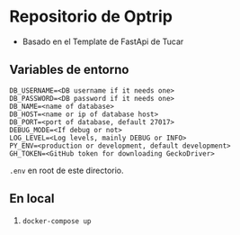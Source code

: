 # Repositorio de Optrip
- Basado en el Template de FastApi de Tucar

## Variables de entorno
```
DB_USERNAME=<DB username if it needs one>
DB_PASSWORD=<DB password if it needs one>
DB_NAME=<name of database>
DB_HOST=<name or ip of database host>
DB_PORT=<port of database, default 27017>
DEBUG_MODE=<If debug or not>
LOG_LEVEL=<Log levels, mainly DEBUG or INFO>
PY_ENV=<production or development, default development>
GH_TOKEN=<GitHub token for downloading GeckoDriver>
```
`.env` en root de este directorio.

## En local
1. `docker-compose up`
